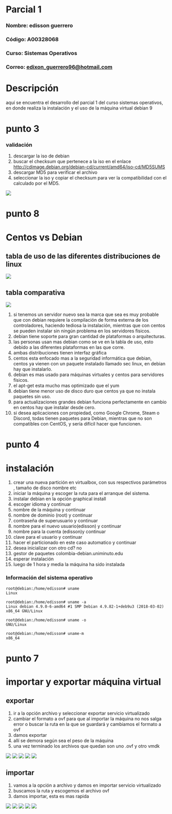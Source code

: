 # Parcial 1

### **Nombre:** edisson guerrero
### **Código:** A00328068
### **Curso:** Sistemas Operativos
### **Correo:** edixon_guerrero96@hotmail.com

# Descripción
aquí se encuentra el desarrollo del parcial 1 del curso sistemas operativos, en donde realiza la instalación y el uso de la máquina virtual debian 9
# punto 3
### validación
1. descargar la iso de debian 
2. buscar el checksum que pertenece a la iso en el enlace http://cdimage.debian.org/debian-cd/current/amd64/iso-cd/MD5SUMS
3. descargar MD5 para verificar el archivo
4. seleccionar la iso y copiar el checksum para ver la compatibilidad con el calculado por el MD5.

![][1]
# punto 8
# Centos vs Debian
## tabla de uso de las diferentes distribuciones de linux

![][2]

## tabla comparativa
![][3]

1. si tenemos un servidor nuevo sea la marca que sea es muy probable que con debian requiere la compilación de forma externa de los controladores, haciendo tediosa la instalación, mientras que con centos se pueden instalar sin ningún problema en los servidores físicos.
2. debian tiene soporte para gran cantidad de plataformas o arquitecturas.
3. las personas usan mas debian como se ve en la tabla de uso, esto debido a las diferentes plataformas en las que corre.
4. ambas distribuciones tienen interfaz gráfica
5. centos esta enfocado mas a la seguridad informática que debian, centos ya vienen con un paquete instalado llamado sec linux, en debian hay que instalarlo.
6. debian es mas usado para máquinas virtuales y centos para servidores físicos.
7. el apt-get esta mucho mas optimizado que el yum
8. debian tiene menor uso de disco duro que centos ya que no instala paquetes sin uso.
9. para actualizaciones grandes debian funciona perfectamente en cambio en centos hay que instalar desde cero.
10. si desea aplicaciones con propiedad, como Google Chrome, Steam o Discord, todas tienen paquetes para Debian, mientras que no son compatibles con CentOS, y sería difícil hacer que funcionen.

# punto 4
# instalación
1. crear una nueva partición en virtualbox, con sus respectivos parámetros , tamaño de disco nombre etc
2. iniciar la máquina y escoger la ruta para el arranque del sistema.
3. instalar debian en la opción  graphical install
4. escoger idioma y continuar
5. nombre de la máquina y continuar
6. nombre de dominio (root) y continuar
7. contraseña de superusuario y continuar 
8. nombre para el nuevo usuario(edisson) y continuar
9. nombre para la cuenta (edisson)y continuar
10. clave para el usuario  y continuar
11. hacer el particionado en este caso automatico y continuar
12. desea inicializar con otro cd? no
13. gestor de paquetes colombia-debian.uniminuto.edu
14. esperar instalación
15. luego de 1 hora y media la máquina ha sido instalada
### Información del sistema operativo


```
root@debian:/home/edisson# uname
Linux
```
```
root@debian:/home/edisson# uname -a
Linux debian 4.9.0-6-amd64 #1 SMP Debian 4.9.82-1+deb9u3 (2018-03-02) x86_64 GNU/Linux
```
```
root@debian:/home/edisson# uname -o
GNU/Linux
```
```
root@debian:/home/edisson# uname-m
x86_64
```
# punto 7
# importar y exportar máquina virtual
## exportar
1. ir a la opción archivo y seleccionar exportar servicio virtualizado
2. cambiar el formato a ovf para que al importar la máquina no nos salga error o buscar la ruta en la que se guardará y cambiamos el formato a ovf
3. damos exportar
4. allí se demora según sea el peso de la máquina
5. una vez terminado los archivos que quedan son uno .ovf y otro vmdk

![][4]
![][5]
![][6]
![][7]
![][8]

## importar
1. vamos a la opción a archivo y damos en importar servicio virtualizado
2. buscamos la ruta y escogemos el archivo ovf
3. damos importar, esta es mas rapida

![][9]
![][10]
![][11]
![][12]
![][13]




[1]:images/checksum.PNG
[2]:images/comparativa.PNG
[3]:images/usos.PNG
[4]:images/1.PNG
[5]:images/2.PNG
[6]:images/3.PNG
[7]:images/4.PNG
[8]:images/5.PNG
[9]:images/i1.PNG
[10]:images/i2.PNG
[11]:images/i3.PNG
[12]:images/i4.PNG
[13]:images/i5.PNG
